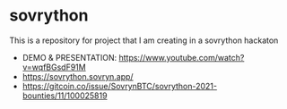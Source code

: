 # sovrython
This is a repository for project that I am creating in a sovrython hackaton
- DEMO & PRESENTATION: https://www.youtube.com/watch?v=wqfBGsdF91M
- https://sovrython.sovryn.app/
- https://gitcoin.co/issue/SovrynBTC/sovrython-2021-bounties/11/100025819
